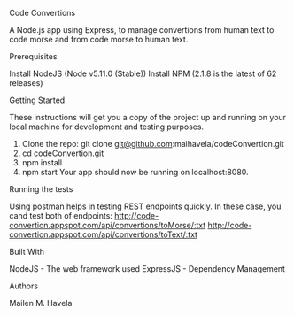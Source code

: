 Code Convertions 

A Node.js app using Express, to manage convertions from human text to code morse and from code morse to human text.


Prerequisites

Install NodeJS (Node v5.11.0 (Stable))
Install NPM (2.1.8 is the latest of 62 releases)


Getting Started

These instructions will get you a copy of the project up and running on your local machine for development and testing purposes.

  1. Clone the repo: git clone git@github.com:maihavela/codeConvertion.git
  2. cd codeConvertion.git
  3. npm install
  4. npm start
Your app should now be running on localhost:8080.


Running the tests

Using postman helps in testing REST endpoints quickly. In these case, you cand test both of endpoints:
http://code-convertion.appspot.com/api/convertions/toMorse/:txt
http://code-convertion.appspot.com/api/convertions/toText/:txt

Built With

NodeJS - The web framework used
ExpressJS - Dependency Management


Authors

Mailen M. Havela

